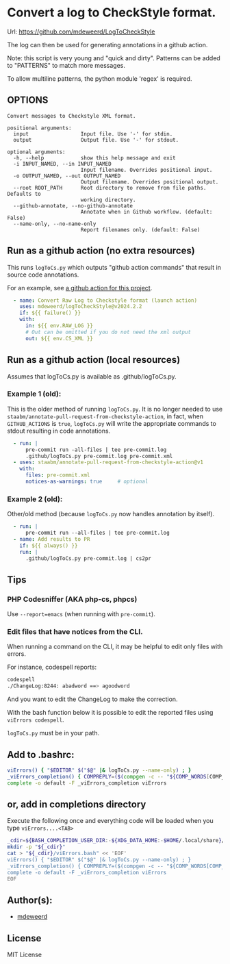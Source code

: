 # Convert a log to CheckStyle format.

Url: https://github.com/mdeweerd/LogToCheckStyle

The log can then be used for generating annotations in a github action.

Note: this script is very young and "quick and dirty". Patterns can be
added to "PATTERNS" to match more messages.

To allow multiline patterns, the python module 'regex' is required.

## OPTIONS

```text
Convert messages to Checkstyle XML format.

positional arguments:
  input                 Input file. Use '-' for stdin.
  output                Output file. Use '-' for stdout.

optional arguments:
  -h, --help            show this help message and exit
  -i INPUT_NAMED, --in INPUT_NAMED
                        Input filename. Overrides positional input.
  -o OUTPUT_NAMED, --out OUTPUT_NAMED
                        Output filename. Overrides positional output.
  --root ROOT_PATH      Root directory to remove from file paths. Defaults to
                        working directory.
  --github-annotate, --no-github-annotate
                        Annotate when in Github workflow. (default: False)
  --name-only, --no-name-only
                        Report filenames only. (default: False)
```

## Run as a github action (no extra resources)

This runs `logToCs.py` which outputs "github action commands" that result
in source code annotations.

For an example, see
[a github action for this project](.github/workflows/pre-commit.yml).

```yaml
  - name: Convert Raw Log to Checkstyle format (launch action)
    uses: mdeweerd/logToCheckStyle@v2024.2.2
    if: ${{ failure() }}
    with:
      in: ${{ env.RAW_LOG }}
      # Out can be omitted if you do not need the xml output
      out: ${{ env.CS_XML }}
```

## Run as a github action (local resources)

Assumes that logToCs.py is available as .github/logToCs.py.

### Example 1 (old):

This is the older method of running `logToCs.py`. It is no longer needed to
use `staabm/annotate-pull-request-from-checkstyle-action`, in fact, when
`GITHUB_ACTIONS` is `true`, `logToCs.py` will write the appropriate
commands to stdout resulting in code annotations.

```yaml
  - run: |
      pre-commit run -all-files | tee pre-commit.log
      .github/logToCs.py pre-commit.log pre-commit.xml
  - uses: staabm/annotate-pull-request-from-checkstyle-action@v1
    with:
      files: pre-commit.xml
      notices-as-warnings: true     # optional
```

### Example 2 (old):

Other/old method (because `logToCs.py` now handles annotation by itself).

```yaml
  - run: |
      pre-commit run --all-files | tee pre-commit.log
  - name: Add results to PR
    if: ${{ always() }}
    run: |
      .github/logToCs.py pre-commit.log | cs2pr
```

## Tips

### PHP Codesniffer (AKA php-cs, phpcs)

Use `--report=emacs` (when running with `pre-commit`).

### Edit files that have notices from the CLI.

When running a command on the CLI, it may be helpful to edit only files
with errors.

For instance, codespell reports:

```bash
codespell
./ChangeLog:8244: abadword ==> agoodword
```

And you want to edit the ChangeLog to make the correction.

With the bash function below it is possible to edit the reported files
using `viErrors codespell`.

`logToCs.py` must be in your path.

## Add to .bashrc:

```bash
viErrors() { "$EDITOR" $("$@" |& logToCs.py --name-only) ; }
_viErrors_completion() { COMPREPLY=($(compgen -c -- "${COMP_WORDS[COMP_CWORD]}")); return 0; }
complete -o default -F _viErrors_completion viErrors
```

## or, add in completions directory

Execute the following once and everything code will be loaded when you type
`viErrors....<TAB>`

```bash
_cdir=${BASH_COMPLETION_USER_DIR:-${XDG_DATA_HOME:-$HOME/.local/share}/bash-completion}/completions
mkdir -p "${_cdir}"
cat > "${_cdir}/viErrors.bash" << 'EOF'
viErrors() { "$EDITOR" $("$@" |& logToCs.py --name-only) ; }
_viErrors_completion() { COMPREPLY=($(compgen -c -- "${COMP_WORDS[COMP_CWORD]}")); return 0; }
complete -o default -F _viErrors_completion viErrors
EOF
```

## Author(s):

- [mdeweerd]

## License

MIT License

[mdeweerd]: https://github.com/mdeweerd
